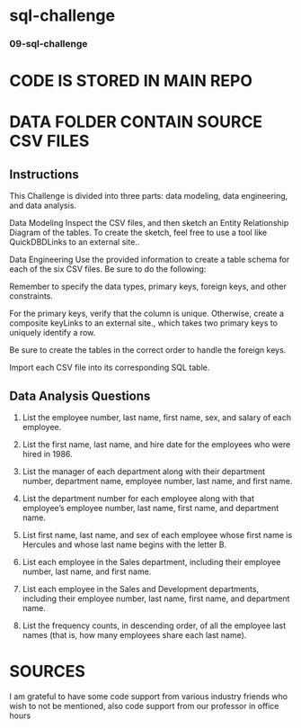 # sql-challenge
### 09-sql-challenge

  # CODE IS STORED IN MAIN REPO
  # DATA FOLDER CONTAIN SOURCE CSV FILES


## Instructions
This Challenge is divided into three parts: data modeling, data engineering, and data analysis.

Data Modeling
Inspect the CSV files, and then sketch an Entity Relationship Diagram of the tables. To create the sketch, feel free to use a tool like QuickDBDLinks to an external site..

Data Engineering
Use the provided information to create a table schema for each of the six CSV files. Be sure to do the following:

Remember to specify the data types, primary keys, foreign keys, and other constraints.

For the primary keys, verify that the column is unique. Otherwise, create a composite keyLinks to an external site., which takes two primary keys to uniquely identify a row.

Be sure to create the tables in the correct order to handle the foreign keys.

Import each CSV file into its corresponding SQL table.

## Data Analysis Questions
  1. List the employee number, last name, first name, sex, and salary of each employee.

  2.  List the first name, last name, and hire date for the employees who were hired in 1986.

  3.  List the manager of each department along with their department number, department name, employee number, last name, and first name.

  4.  List the department number for each employee along with that employee’s employee number, last name, first name, and department name.
  
  5. List first name, last name, and sex of each employee whose first name is Hercules and whose last name begins with the letter B.

  6.  List each employee in the Sales department, including their employee number, last name, and first name.

  7.  List each employee in the Sales and Development departments, including their employee number, last name, first name, and department name.

  8.  List the frequency counts, in descending order, of all the employee last names (that is, how many employees share each last name).

# SOURCES
I am grateful to have some code support from various industry friends who wish to not be mentioned, also code support from our professor in office hours
